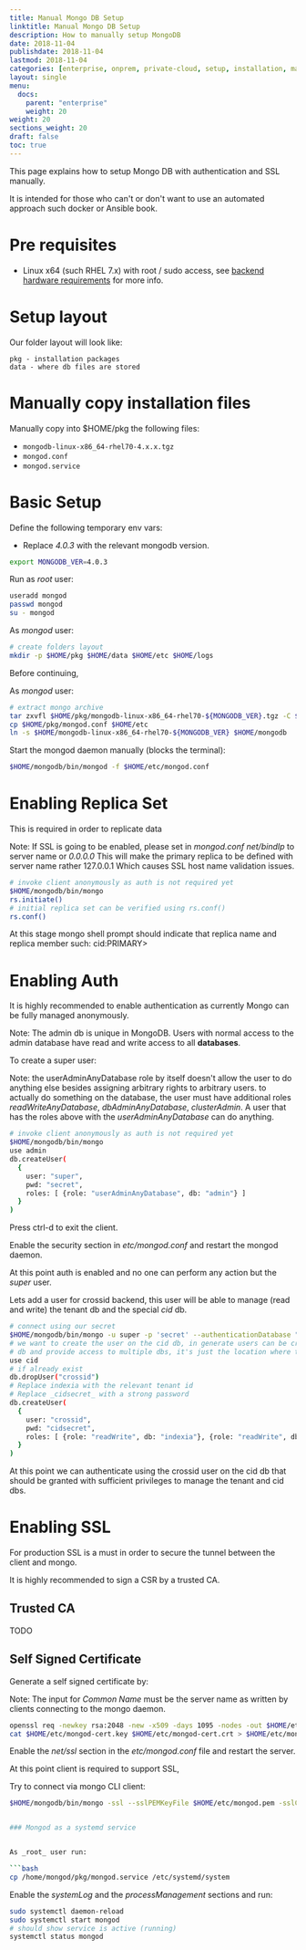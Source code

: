 ```yaml
---
title: Manual Mongo DB Setup
linktitle: Manual Mongo DB Setup
description: How to manually setup MongoDB
date: 2018-11-04
publishdate: 2018-11-04
lastmod: 2018-11-04
categories: [enterprise, onprem, private-cloud, setup, installation, manual]
layout: single
menu:
  docs:
    parent: "enterprise"
    weight: 20
weight: 20
sections_weight: 20
draft: false
toc: true
---
```


This page explains how to setup Mongo DB with authentication and SSL manually.

It is intended for those who can't or don't want to use an automated approach such docker or Ansible book.

# Pre requisites

- Linux x64 (such RHEL 7.x) with root / sudo access, see [backend hardware requirements](hardware-requirements) for more info.


# Setup layout

Our folder layout will look like:

```
pkg - installation packages
data - where db files are stored
```

# Manually copy installation files

Manually copy into $HOME/pkg the following files:

- `mongodb-linux-x86_64-rhel70-4.x.x.tgz`
- `mongod.conf`
- `mongod.service`


# Basic Setup

Define the following temporary env vars:

- Replace _4.0.3_ with the relevant mongodb version.


```bash
export MONGODB_VER=4.0.3
```

Run as _root_ user:

```bash
useradd mongod
passwd mongod
su - mongod
```

As _mongod_ user:

```bash
# create folders layout
mkdir -p $HOME/pkg $HOME/data $HOME/etc $HOME/logs
```

Before continuing, 

As _mongod_ user:

```bash
# extract mongo archive
tar zxvfl $HOME/pkg/mongodb-linux-x86_64-rhel70-${MONGODB_VER}.tgz -C $HOME
cp $HOME/pkg/mongod.conf $HOME/etc
ln -s $HOME/mongodb-linux-x86_64-rhel70-${MONGODB_VER} $HOME/mongodb
```

Start the mongod daemon manually (blocks the terminal):

```bash
$HOME/mongodb/bin/mongod -f $HOME/etc/mongod.conf
```

# Enabling Replica Set

This is required in order to replicate data

Note: If SSL is going to be enabled, please set in _mongod.conf_ _net/bindIp_ to server name or _0.0.0.0_
This will make the primary replica to be defined with server name rather 127.0.0.1
Which causes SSL host name validation issues.

```bash
# invoke client anonymously as auth is not required yet
$HOME/mongodb/bin/mongo
rs.initiate()
# initial replica set can be verified using rs.conf()
rs.conf()
```
At this stage mongo shell prompt should indicate that replica name and replica member such: cid:PRIMARY>



# Enabling Auth

It is highly recommended to enable authentication as currently Mongo can be fully managed anonymously.

Note: The admin db is unique in MongoDB. Users with normal access to the admin database have read and write access to all **databases**.


To create a super user:

Note: the userAdminAnyDatabase role by itself doesn't allow the user to do anything else besides assigning arbitrary rights to arbitrary users.
to actually do something on the database, the user must have additional roles _readWriteAnyDatabase_, _dbAdminAnyDatabase_, _clusterAdmin_.
A user that has the roles above with the _userAdminAnyDatabase_ can do anything.


```bash
# invoke client anonymously as auth is not required yet
$HOME/mongodb/bin/mongo
use admin
db.createUser(
  {
    user: "super",
    pwd: "secret",
    roles: [ {role: "userAdminAnyDatabase", db: "admin"} ]
  }
)
```

Press ctrl-d to exit the client.

Enable the security section in _etc/mongod.conf_ and restart the mongod daemon.

At this point auth is enabled and no one can perform any action but the _super_ user.



Lets add a user for crossid backend, this user will be able to manage (read and write) the tenant db and the special _cid_ db.


```bash
# connect using our secret
$HOME/mongodb/bin/mongo -u super -p 'secret' --authenticationDatabase "admin"
# we want to create the user on the cid db, in generate users can be created in any
# db and provide access to multiple dbs, it's just the location where the user is stored
use cid
# if already exist
db.dropUser("crossid")
# Replace indexia with the relevant tenant id
# Replace _cidsecret_ with a strong password
db.createUser(
  {
    user: "crossid",
    pwd: "cidsecret",
    roles: [ {role: "readWrite", db: "indexia"}, {role: "readWrite", db: "cid"} ]
  }
)
```

At this point we can authenticate using the crossid user on the cid db that should be granted with sufficient privileges to manage the tenant and cid dbs.


# Enabling SSL


For production SSL is a must in order to secure the tunnel between the client and mongo.


It is highly recommended to sign a CSR by a trusted CA.


## Trusted CA

TODO


## Self Signed Certificate

Generate a self signed certificate by:

Note: The input for _Common Name_ must be the server name as written by clients connecting to the mongo daemon.


```bash
openssl req -newkey rsa:2048 -new -x509 -days 1095 -nodes -out $HOME/etc/mongod-cert.crt -keyout $HOME/etc/mongod-cert.key
cat $HOME/etc/mongod-cert.key $HOME/etc/mongod-cert.crt > $HOME/etc/mongod.pem
```

Enable the _net/ssl_ section in the _etc/mongod.conf_ file and restart the server.

At this point client is required to support SSL,

Try to connect via mongo CLI client:


```bash
$HOME/mongodb/bin/mongo -ssl --sslPEMKeyFile $HOME/etc/mongod.pem -sslCAFile $HOME/etc/mongod.pem -u crossid -p 'cidsecret' --authenticationDatabase "cid" serverName:27017/cid


### Mongod as a systemd service


As _root_ user run:

```bash
cp /home/mongod/pkg/mongod.service /etc/systemd/system
```

Enable the _systemLog_ and the _processManagement_ sections and run:

```bash
sudo systemctl daemon-reload
sudo systemctl start mongod
# should show service is active (running)
systemctl status mongod
```

